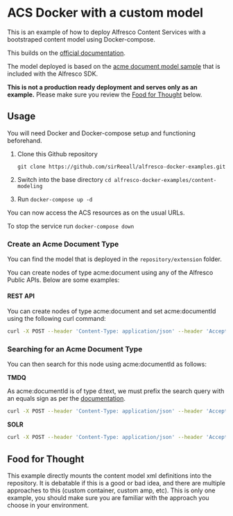 # ACS Docker with a custom model

This is an example of how to deploy Alfresco Content Services with a bootstraped content model using Docker-compose.

This builds on the [official documentation](https://docs.alfresco.com/content-services/6.0/develop/repo-ext-points/content-model/).

The model deployed is based on the [acme document model sample](https://github.com/Alfresco/alfresco-sdk/blob/sdk-4.2/archetypes/alfresco-platform-jar-archetype/src/main/resources/archetype-resources/src/main/resources/alfresco/module/__artifactId__/model/content-model.xml) that is included with the Alfresco SDK.

**This is not a production ready deployment and serves only as an example.** Please make sure you review the [Food for Thought](#Food-for-thought) below.

## Usage

You will need Docker and Docker-compose setup and functioning beforehand.

1. Clone this Github repository

   `git clone https://github.com/sirReeall/alfresco-docker-examples.git`

2. Switch into the base directory `cd alfresco-docker-examples/content-modeling`
3. Run `docker-compose up -d`

You can now access the ACS resources as on the usual URLs.

To stop the service run `docker-compose down`

### Create an Acme Document Type

You can find the model that is deployed in the `repository/extension` folder.

You can create nodes of type acme:document using any of the Alfresco Public APIs. Below are some examples:

#### REST API

You can create nodes of type acme:document and set acme:documentId using the following curl command:

```bash
curl -X POST --header 'Content-Type: application/json' --header 'Accept: application/json' --header 'Authorization: Basic YWRtaW46YWRtaW4=' -d '{ "name":"My acme doc", "nodeType":"acme:document",  "properties": { "acme:documentId": "A1234" } }' 'http://localhost:8080/alfresco/api/-default-/public/alfresco/versions/1/nodes/-my-/children'
```

### Searching for an Acme Document Type

You can then search for this node using acme:documentId as follows:

**TMDQ**

As acme:documentId is of type d:text, we must prefix the search query with an equals sign as per the [documentation](https://docs.alfresco.com/insight-engine/latest/config/transactional/#alfresco-fts-ql--tmdq).

```bash
curl -X POST --header 'Content-Type: application/json' --header 'Accept: application/json' --header 'Authorization: Basic YWRtaW46YWRtaW4=' -d '{ "query": { "query": "=acme:documentId:A1234" } }' 'http://localhost:8080/alfresco/api/-default-/public/search/versions/1/search'
```

**SOLR**

```bash
curl -X POST --header 'Content-Type: application/json' --header 'Accept: application/json' --header 'Authorization: Basic YWRtaW46YWRtaW4=' -d '{ "query": { "query": "=acme:documentId:A1234" } }' 'http://localhost:8080/alfresco/api/-default-/public/search/versions/1/search'
```

## Food for Thought

This example directly mounts the content model xml definitions into the repository. It is debatable if this is a good or bad idea, and there are multiple approaches to this (custom container, custom amp, etc). This is only one example, you should make sure you are familiar with the approach you choose in your environment.
